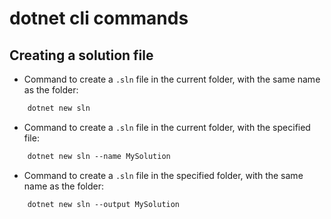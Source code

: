 # dotnet cli commands


## Creating a solution file

- Command to create a `.sln` file in the current folder, with the same name as the folder:

```ps
    dotnet new sln
```

- Command to create a `.sln` file in the current folder, with the specified file:

```ps
    dotnet new sln --name MySolution
```

- Command to create a `.sln` file in the specified folder, with the same name as the folder:

```ps
    dotnet new sln --output MySolution
```
